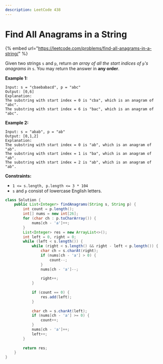 ```yaml
---
description: LeetCode 438
---
```


# Find All Anagrams in a String

{% embed url="https://leetcode.com/problems/find-all-anagrams-in-a-string/" %}



Given two strings `s` and `p`, return _an array of all the start indices of_ `p`_'s anagrams in_ `s`. You may return the answer in **any order**.

**Example 1:**

```
Input: s = "cbaebabacd", p = "abc"
Output: [0,6]
Explanation:
The substring with start index = 0 is "cba", which is an anagram of "abc".
The substring with start index = 6 is "bac", which is an anagram of "abc".
```

**Example 2:**

```
Input: s = "abab", p = "ab"
Output: [0,1,2]
Explanation:
The substring with start index = 0 is "ab", which is an anagram of "ab".
The substring with start index = 1 is "ba", which is an anagram of "ab".
The substring with start index = 2 is "ab", which is an anagram of "ab".
```

**Constraints:**

* `1 <= s.length, p.length <= 3 * 104`
* `s` and `p` consist of lowercase English letters.

```java
class Solution {
    public List<Integer> findAnagrams(String s, String p) {
        int count = p.length();
        int[] nums = new int[26];
        for (char ch : p.toCharArray()) {
            nums[ch - 'a']++;
        }
        List<Integer> res = new ArrayList<>();
        int left = 0, right = 0;
        while (left < s.length()) {
            while (right < s.length() && right - left < p.length()) {
                char ch = s.charAt(right);
                if (nums[ch - 'a'] > 0) {
                    count--;
                }
                nums[ch - 'a']--;
                
                right++;
            }
            
            if (count == 0) {
                res.add(left);
            }
            
            char ch = s.charAt(left);
            if (nums[ch - 'a'] >= 0) {
                count++;
            }
            nums[ch - 'a']++;
            left++;
        }
        
        return res;
    }
}
```
